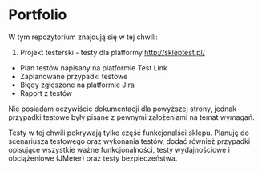 # Portfolio

W tym repozytorium znajdują się w tej chwili:

1. Projekt testerski - testy dla platformy http://skleptest.pl/
  - Plan testów napisany na platformie Test Link
  - Zaplanowane przypadki testowe
  - Błędy zgłoszone na platformie Jira
  - Raport z testów

Nie posiadam oczywiście dokumentacji dla powyższej strony, jednak przypadki testowe były pisane z pewnymi założeniami na temat wymagań.

Testy w tej chwili pokrywają tylko część funkcjonalści sklepu. Planuję do scenariusza testowego oraz wykonania testów, dodać również przypadki opisujące wszystkie ważne funkcjonalności, testy wydajnościowe i obciążeniowe (JMeter) oraz testy bezpieczeństwa.
